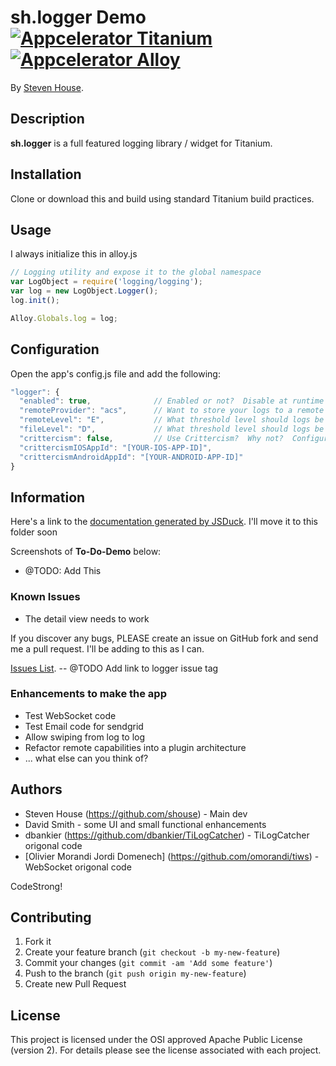 # sh.logger Demo [![Appcelerator Titanium](http://www-static.appcelerator.com/badges/titanium-git-badge-sq.png)](http://appcelerator.com/titanium/) [![Appcelerator Alloy](http://www-static.appcelerator.com/badges/alloy-git-badge-sq.png)](http:/appcelerator.com/alloy/)

By [Steven House](https://www.linkedin.com/profile/view?id=4522122).

## Description
**sh.logger** is a full featured logging library / widget for Titanium.

## Installation
Clone or download this and build using standard Titanium build practices.

## Usage
I always initialize this in alloy.js

```javascript
// Logging utility and expose it to the global namespace
var LogObject = require('logging/logging');
var log = new LogObject.Logger();
log.init();

Alloy.Globals.log = log;
```
## Configuration
Open the app's config.js file and add the following:
```javascript
"logger": {
  "enabled": true,              // Enabled or not?  Disable at runtime for more capabilities
  "remoteProvider": "acs",      // Want to store your logs to a remote provider?  Plugins needed and slight re-arch
  "remoteLevel": "E",           // What threshold level should logs be sent?
  "fileLevel": "D",             // What threshold level should logs be sent to filesytem?
  "crittercism": false,         // Use Crittercism?  Why not?  Configure crittercism integration here
  "crittercismIOSAppId": "[YOUR-IOS-APP-ID]",
  "crittercismAndroidAppId": "[YOUR-ANDROID-APP-ID]"
}
```

## Information
Here's a link to the [documentation generated by JSDuck](http://shouse.github.io/docs/#!/api/Util.Logging).
I'll move it to this folder soon

Screenshots of **To-Do-Demo** below:

* @TODO: Add This

### Known Issues
* The detail view needs to work

If you discover any bugs, PLEASE create an issue on GitHub fork and send me a pull request.  I'll be adding to this as I can.

[Issues List](https://github.com/shouse/To-Do-Demo/issues). -- @TODO Add link to logger issue tag

### Enhancements to make the app
* Test WebSocket code
* Test Email code for sendgrid
* Allow swiping from log to log
* Refactor remote capabilities into a plugin architecture
* ... what else can you think of?

## Authors
* Steven House (https://github.com/shouse) - Main dev
* David Smith - some UI and small functional enhancements
* dbankier (https://github.com/dbankier/TiLogCatcher) - TiLogCatcher origonal code
* [Olivier Morandi Jordi Domenech] (https://github.com/omorandi/tiws) - WebSocket origonal code

CodeStrong!

## Contributing

1. Fork it
2. Create your feature branch (`git checkout -b my-new-feature`)
3. Commit your changes (`git commit -am 'Add some feature'`)
4. Push to the branch (`git push origin my-new-feature`)
5. Create new Pull Request

## License
This project is licensed under the OSI approved Apache Public License (version 2). For details please see the license associated with each project.
